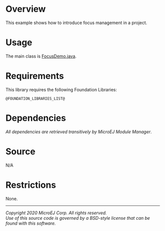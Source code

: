 # Overview

This example shows how to introduce focus management in a project.

# Usage

The main class is [FocusDemo.java](/src/main/java/com/microej/example/mwt/focus/FocusDemo.java).

# Requirements

This library requires the following Foundation Libraries:

    @FOUNDATION_LIBRARIES_LIST@

# Dependencies

_All dependencies are retrieved transitively by MicroEJ Module Manager_.


# Source

N/A

# Restrictions

None.

---  
_Copyright 2020 MicroEJ Corp. All rights reserved._  
_Use of this source code is governed by a BSD-style license that can be found with this software._  
